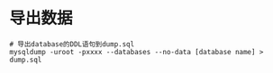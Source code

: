 # 导出数据

```shell
# 导出database的DDL语句到dump.sql
mysqldump -uroot -pxxxx --databases --no-data [database name] > dump.sql
```

  

